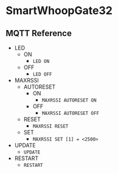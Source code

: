 # SmartWhoopGate32

## MQTT Reference

- LED
  - ON
    - `LED ON`
  - OFF
    - `LED OFF`
- MAXRSSI
  - AUTORESET
    - ON
      - `MAXRSSI AUTORESET ON`
    - OFF
      - `MAXRSSI AUTORESET OFF`
  - RESET
    - `MAXRSSI RESET`
  - SET
    - `MAXRSSI SET [1] = <2500>`
- UPDATE
  - `UPDATE`
- RESTART
  - `RESTART`
